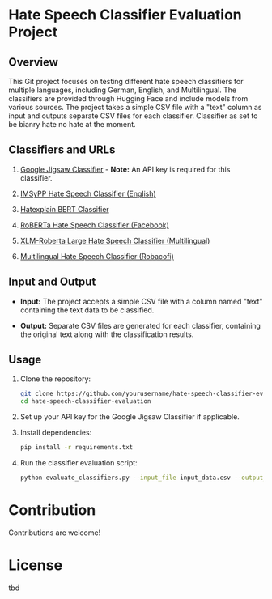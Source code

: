# Hate Speech Classifier Evaluation Project

## Overview

This Git project focuses on testing different hate speech classifiers for multiple languages, including German, English, and Multilingual. The classifiers are provided through Hugging Face and include models from various sources. The project takes a simple CSV file with a "text" column as input and outputs separate CSV files for each classifier. Classifier as set to be bianry hate no hate at the moment.

## Classifiers and URLs

1. [Google Jigsaw Classifier](https://jigsaw.google.com/) - **Note:** An API key is required for this classifier.

2. [IMSyPP Hate Speech Classifier (English)](https://huggingface.co/IMSyPP/hate_speech_en)

3. [Hatexplain BERT Classifier](https://huggingface.co/Hate-speech-CNERG/bert-base-uncased-hatexplain)

4. [RoBERTa Hate Speech Classifier (Facebook)](https://huggingface.co/facebook/roberta-hate-speech-dynabench-r4-target)

5. [XLM-Roberta Large Hate Speech Classifier (Multilingual)](https://huggingface.co/christinacdl/xlm_Roberta_Large_hate_speech_multilingual_binary)

6. [Multilingual Hate Speech Classifier (Robacofi)](https://huggingface.co/Andrazp/multilingual-hate-speech-robacofi)

## Input and Output

- **Input:** The project accepts a simple CSV file with a column named "text" containing the text data to be classified.

- **Output:** Separate CSV files are generated for each classifier, containing the original text along with the classification results.

## Usage

1. Clone the repository:

   ```bash
   git clone https://github.com/yourusername/hate-speech-classifier-evaluation.git
   cd hate-speech-classifier-evaluation

2. Set up your API key for the Google Jigsaw Classifier if applicable.

3. Install dependencies:

    ```bash
    pip install -r requirements.txt
    
4. Run the classifier evaluation script:

    ```bash
    python evaluate_classifiers.py --input_file input_data.csv --output_dir output_results/

# Contribution
Contributions are welcome!

# License
tbd
